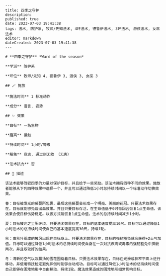 
    ---
    title: 四季之守护
    description: 
    published: true
    date: 2023-07-03 19:41:38
    tags: 法术, 防护系, 牧师/先知法术, 4环法术, 德鲁伊法术, 3环法术, 游侠法术, 女巫法术
    editor: markdown
    dateCreated: 2023-07-03 19:41:38
    ---

    # **四季之守护** *Ward of the season*

    **学派** 防护系 

    **环位** 牧师/先知 4, 德鲁伊 3, 游侠 3, 女巫 3

    ## 🪄 施放

    **施法时间** 1 标准动作

    **成分** 语言, 姿势

    ## ✨ 效果 

    **目标** 一名生物 

    **距离** 接触  

    **持续时间** 1小时/等级 

    **豁免** 意志, 通过则无效 （无害）

    **法术抗力** 否

    ## 📖 描述

    该法术能够驾驭四季的力量以保护目标，并且给予一些奖励。该法术拥有四种不同的效果。施放者能够从下列四种效果中选择一个，并且可以通过降低1小时总持续时间以一个标准动作切换效果。

    春：目标被发光的藤蔓所包裹，最后这些藤蔓会形成一个明亮、美丽的花冠。只要法术效果存在，目标就能够免疫出血效果。并且只要目标存活，在生命值低于0时每回合恢复1点生命值，该效果会使目标伤势稳定。以该方式每恢复1点生命值，法术的总持续时间减少1小时。

    夏：目标被光之尘所环绕。只要法术效果存在，目标的基本速度提高10尺。目标可以通过降低1小时法术的总持续时间使自己的基本速度提高30尺，持续1轮。

    秋：由秋叶组成的披风出现在目标身上。只要法术效果存在，目标的强韧豁免就会获得+2士气加值。目标可以通过降低1小时法术的总持续时间使自身在一次对抗疾病或毒素的强韧豁免中掷骰两次，并且取较好的结果。

    冬：清新的空气以及飘扬的雪花围绕着目标。只要法术效果存在，目标在光滑或狭窄平面上进行移动，并使用特技检定避免摔倒时能够自动成功。目标可以通过降低1小时法术的总持续时间使自己能够在困难地形中自由移动，持续1轮。魔法效果造成的困难地形如常影响目标。
    